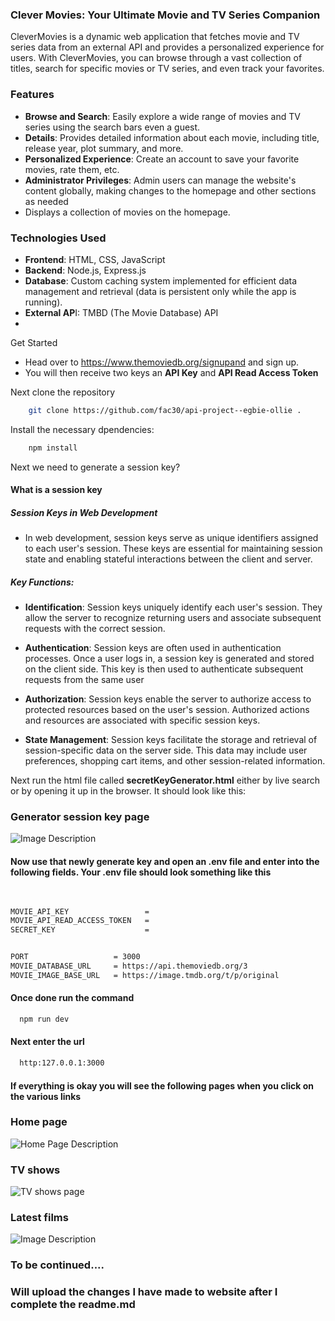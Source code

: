 

### Clever Movies: Your Ultimate Movie and TV Series Companion
CleverMovies is a dynamic web application that fetches movie and TV series data from an external API and provides a personalized experience for users. With CleverMovies, you can browse through a vast collection of titles, search for specific movies or TV series, and even track your favorites.

### Features
 - **Browse and Search**: Easily explore a wide range of movies and TV series using the search bars even a  guest.
 - **Details**: Provides detailed information about each movie, including title, release year, plot summary, and more.
  - **Personalized Experience**: Create an account to save your favorite movies, rate them, etc.
 - **Administrator Privileges**: Admin users can manage the website's content globally, making changes to the homepage and other sections as needed
- Displays a collection of movies on the homepage.

### Technologies Used
- **Frontend**: HTML, CSS, JavaScript
- **Backend**: Node.js, Express.js
 - **Database**: Custom caching system implemented for efficient data management and retrieval (data is persistent only while the app is running).
 - **External AP**I: TMBD (The Movie Database) API
 - 
 
Get Started
- Head over to https://www.themoviedb.org/signupand and sign up. 
- You will then receive two keys an **API Key** and **API Read Access Token**

Next clone the repository
```sh
    git clone https://github.com/fac30/api-project--egbie-ollie .
```

Install the necessary dpendencies:
```sh
    npm install
```

Next we need to generate a session key?
#### What is a session key
##### Session Keys in Web Development  
 - In web development, session keys serve as unique identifiers assigned to each user's session. These keys are essential for maintaining session state and enabling stateful interactions between the client and server.

##### Key Functions:

 -  **Identification**: Session keys uniquely identify each user's session. They allow the server to recognize returning users and associate subsequent requests with the correct session.

 - **Authentication**: Session keys are often used in authentication processes. Once a user logs in, a session key is generated and stored on the client side. This key is then used to authenticate subsequent requests from the same user
  
 - **Authorization**: Session keys enable the server to authorize access to protected resources based on the user's session. Authorized actions and resources are associated with specific session keys.

 -  **State Management**: Session keys facilitate the storage and retrieval of session-specific data on the server side. This data may include user preferences, shopping cart items, and other session-related information.   



Next run the html file called **secretKeyGenerator.html** either by live search or by opening it up in the browser. It should look like this:


### Generator session key page
![Image Description](https://drive.google.com/uc?id=1accTVxC3a5gBHg-70HcIbMWzXU9iaxs6)


#### Now use that newly generate key and open an .env file and enter into the following fields. Your .env file should look something like this

``` sh
 

MOVIE_API_KEY                 = 
MOVIE_API_READ_ACCESS_TOKEN   = 
SECRET_KEY                    =


PORT                   = 3000
MOVIE_DATABASE_URL     = https://api.themoviedb.org/3
MOVIE_IMAGE_BASE_URL   = https://image.tmdb.org/t/p/original

```


#### Once done run the command
``` sh
  npm run dev
```

#### Next enter the url
``` sh
  http:127.0.0.1:3000
```

#### If everything is okay you will see the following pages when you click on the various links


### Home page

![Home Page Description](https://drive.google.com/uc?id=1zpPFMeiSCQF7Ygdl-shUXDM5PznDCsRQ)



### TV shows

![TV shows page](https://drive.google.com/uc?id=1VYqbaa9ofojJXG4HMuwAwwxoqbHY2pt1)



### Latest films

![Image Description](https://drive.google.com/uc?id=1VcQMqjPjGS17Ps-A7ltKQNzL-FsCs22J)


### To be continued....
### Will upload the changes I have made to website after I complete the readme.md



